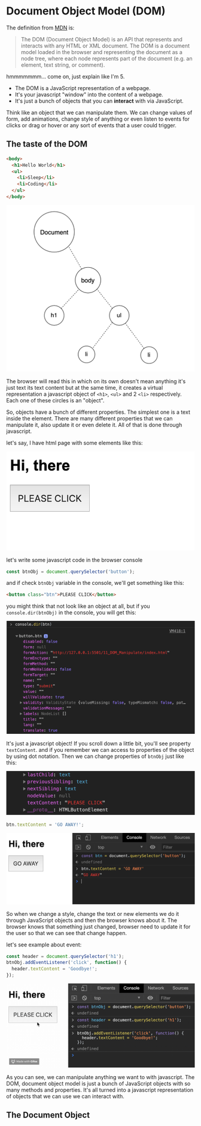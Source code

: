 # Document Object Model (DOM)

The definition from [MDN](https://developer.mozilla.org/en-US/docs/Glossary/DOM) is:

> The DOM (Document Object Model) is an API that represents and interacts with any HTML or XML document. The DOM is a document model loaded in the browser and representing the document as a node tree, where each node represents part of the document (e.g. an element, text string, or comment).

hmmmmmmm... come on, just explain like I'm 5.

- The DOM is a JavaScript representation of a webpage.
- It's your javascript "window" into the content of a webpage.
- It's just a bunch of objects that you can **interact** with via JavaScript.

Think like an object that we can manipulate them. We can change values of form, add animations, change style of anything or even listen to events for clicks or drag or hover or any sort of events that a user could trigger.

## The taste of the DOM

```html
<body>
  <h1>Hello World</h1>
  <ul>
    <li>Sleep</li>
    <li>Coding</li>
  </ul>
</body>
```

![DOM Tree](DOM_Tree.png)

The browser will read this in which on its own doesn't mean anything it's just text its text content but at the same time, it creates a virtual representation a javascript object of `<h1>`, `<ul>` and 2 `<li>` respectively. Each one of these circles is an "object".

So, objects have a bunch of different properties. The simplest one is a text inside the element. There are many different properties that we can manipulate it, also update it or even delete it. All of that is done through javascript.

let's say, I have html page with some elements like this:

![button](button.png)

let's write some javascript code in the browser console

```javascript
const btnObj = document.querySelector('button');
```

and if check `btnObj` variable in the console, we'll get something like this:

```html
<button class="btn">PLEASE CLICK</button>
```

you might think that not look like an object at all, but if you `console.dir(btnObj)` in the console, you will get this:

![btn object](btnObj.png)

It's just a javascript object! If you scroll down a little bit, you'll see property `textContent`. and if you remember we can access to properties of the object by using dot notation. Then we can change properties of `btnObj` just like this:

![textContent](text_content.png)

```javascript
btn.textContent = 'GO AWAY!';
```

![go away](go_away.png)

So when we change a style, change the text or new elements we do it through JavaScript objects and then the browser knows about it. The browser knows that something just changed, browser need to update it for the user so that we can see that change happen.

let's see example about event:

```javascript
const header = document.querySelector('h1');
btnObj.addEventListener('click', function() {
  header.textContent = 'Goodbye!';
});
```

![goodbye](goodbye.gif)

As you can see, we can manipulate anything we want to with javascript. The DOM, document object model is just a bunch of JavaScript objects with so many methods and properties. It's all turned into a javascript representation of objects that we can use we can interact with.

## The Document Object